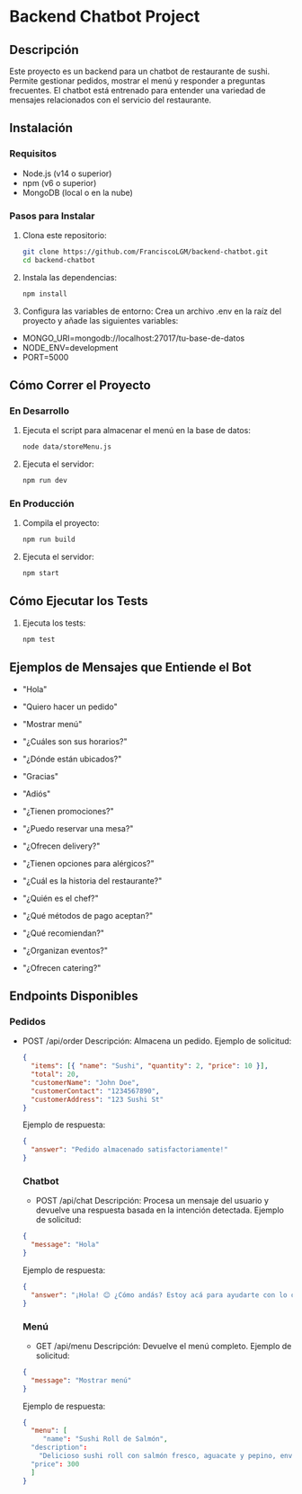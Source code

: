 # Backend Chatbot Project

## Descripción

Este proyecto es un backend para un chatbot de restaurante de sushi. Permite gestionar pedidos, mostrar el menú y responder a preguntas frecuentes. El chatbot está entrenado para entender una variedad de mensajes relacionados con el servicio del restaurante.

## Instalación

### Requisitos

- Node.js (v14 o superior)
- npm (v6 o superior)
- MongoDB (local o en la nube)

### Pasos para Instalar

1. Clona este repositorio:

   ```bash
   git clone https://github.com/FranciscoLGM/backend-chatbot.git
   cd backend-chatbot

   ```

2. Instala las dependencias:

   ```bash
   npm install

   ```

3. Configura las variables de entorno: Crea un archivo .env en la raíz del proyecto y añade las siguientes variables:

- MONGO_URI=mongodb://localhost:27017/tu-base-de-datos
- NODE_ENV=development
- PORT=5000

## Cómo Correr el Proyecto

### En Desarrollo

1. Ejecuta el script para almacenar el menú en la base de datos:

   ```bash
   node data/storeMenu.js

   ```

2. Ejecuta el servidor:

   ```bash
   npm run dev

   ```

### En Producción

1. Compila el proyecto:

   ```bash
   npm run build

   ```

2. Ejecuta el servidor:

   ```bash
   npm start

   ```

## Cómo Ejecutar los Tests

1. Ejecuta los tests:

   ```bash
   npm test

   ```

## Ejemplos de Mensajes que Entiende el Bot

- "Hola"

- "Quiero hacer un pedido"

- "Mostrar menú"

- "¿Cuáles son sus horarios?"

- "¿Dónde están ubicados?"

- "Gracias"

- "Adiós"

- "¿Tienen promociones?"

- "¿Puedo reservar una mesa?"

- "¿Ofrecen delivery?"

- "¿Tienen opciones para alérgicos?"

- "¿Cuál es la historia del restaurante?"

- "¿Quién es el chef?"

- "¿Qué métodos de pago aceptan?"

- "¿Qué recomiendan?"

- "¿Organizan eventos?"

- "¿Ofrecen catering?"

## Endpoints Disponibles

### Pedidos

- POST /api/order
  Descripción: Almacena un pedido.
  Ejemplo de solicitud:

  ```json
  {
    "items": [{ "name": "Sushi", "quantity": 2, "price": 10 }],
    "total": 20,
    "customerName": "John Doe",
    "customerContact": "1234567890",
    "customerAddress": "123 Sushi St"
  }
  ```

  Ejemplo de respuesta:

  ```json
  {
    "answer": "Pedido almacenado satisfactoriamente!"
  }
  ```

  ### Chatbot

  - POST /api/chat
    Descripción: Procesa un mensaje del usuario y devuelve una respuesta basada en la intención detectada.
    Ejemplo de solicitud:

  ```json
  {
    "message": "Hola"
  }
  ```

  Ejemplo de respuesta:

  ```json
  {
    "answer": "¡Hola! 😊 ¿Cómo andás? Estoy acá para ayudarte con lo que necesites. ¿Listo para una experiencia fabulosa?"
  }
  ```

  ### Menú

  - GET /api/menu
    Descripción: Devuelve el menú completo.
    Ejemplo de solicitud:

  ```json
  {
    "message": "Mostrar menú"
  }
  ```

  Ejemplo de respuesta:

  ```json
  {
    "menu": [
       "name": "Sushi Roll de Salmón",
    "description":
      "Delicioso sushi roll con salmón fresco, aguacate y pepino, envuelto en alga nori. Una combinación clásica que nunca falla.",
    "price": 300
    ]
  }

  ```
